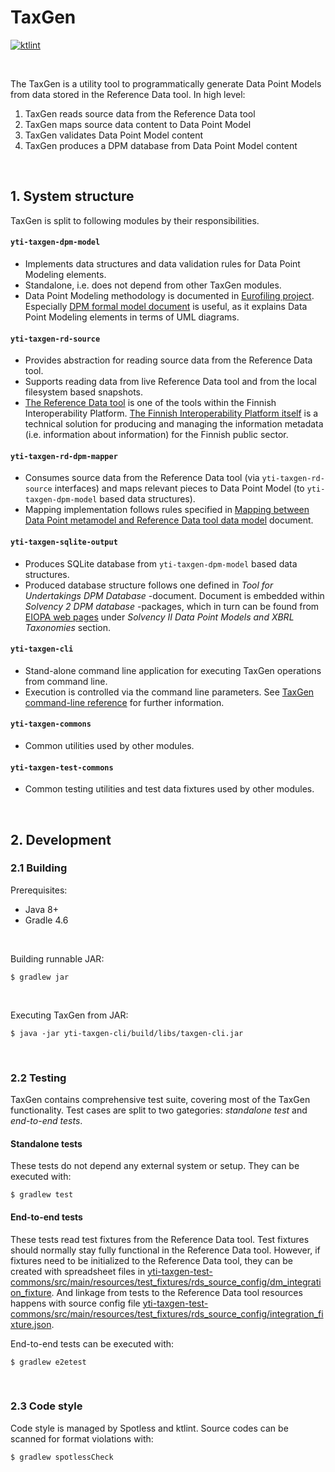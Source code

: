 # TaxGen

[![ktlint](https://img.shields.io/badge/code%20style-%E2%9D%A4-FF4081.svg)](https://ktlint.github.io/)

<br/>

The TaxGen is a utility tool to programmatically generate Data Point Models from data stored in the Reference Data tool. In high level:

1. TaxGen reads source data from the Reference Data tool
2. TaxGen maps source data content to Data Point Model
3. TaxGen validates Data Point Model content
4. TaxGen produces a DPM database from Data Point Model content

<br/>

## 1. System structure

TaxGen is split to following modules by their responsibilities.


#### `yti-taxgen-dpm-model`
- Implements data structures and data validation rules for Data Point Modeling elements.
- Standalone, i.e. does not depend from other TaxGen modules.
- Data Point Modeling methodology is documented in [Eurofiling project](http://www.eurofiling.info/dpm/index.shtml). Especially [DPM formal model document](http://www.eba.europa.eu/documents/10180/632822/Description+of+DPM+formal+model.pdf) is useful, as it explains Data Point Modeling elements in terms of UML diagrams. 


#### `yti-taxgen-rd-source`
- Provides abstraction for reading source data from the Reference Data tool.
- Supports reading data from live Reference Data tool and from the local filesystem based snapshots.
- [The Reference Data tool](https://koodistot.suomi.fi/) is one of the tools within the Finnish Interoperability Platform. [The Finnish Interoperability Platform itself](https://yhteentoimiva.suomi.fi/en/) is a technical solution for producing and managing the information metadata (i.e. information about information) for the Finnish public sector.


#### `yti-taxgen-rd-dpm-mapper`
- Consumes source data from the Reference Data tool (via `yti-taxgen-rd-source` interfaces) and maps relevant pieces to Data Point Model (to `yti-taxgen-dpm-model` based data structures).
- Mapping implementation follows rules specified in [Mapping between Data Point metamodel and Reference Data tool data model](docs/data-point-metamodel-mapping-to-reference-data-tool.md) document.


#### `yti-taxgen-sqlite-output`
- Produces SQLite database from `yti-taxgen-dpm-model` based data structures.
- Produced database structure follows one defined in *Tool for Undertakings DPM Database* -document. Document is embedded within *Solvency 2 DPM database* -packages, which in turn can be found from [EIOPA web pages](https://eiopa.europa.eu/) under *Solvency II Data Point Models and XBRL Taxonomies* section.


#### `yti-taxgen-cli`
- Stand-alone command line application for executing TaxGen operations from command line.
- Execution is controlled via the command line parameters. See [TaxGen command-line reference](docs/taxgen-command-line-reference.md) for further information.


#### `yti-taxgen-commons`
- Common utilities used by other modules.


####  `yti-taxgen-test-commons`
- Common testing utilities and test data fixtures used by other modules.

<br/>

## 2. Development

### 2.1 Building

Prerequisites:

- Java 8+
- Gradle 4.6

<br/>

Building runnable JAR:

`$ gradlew jar`

<br/>

Executing TaxGen from JAR:

`$ java -jar yti-taxgen-cli/build/libs/taxgen-cli.jar `

<br/>

### 2.2 Testing

TaxGen contains comprehensive test suite, covering most of the TaxGen functionality. Test cases are split to two gategories: *standalone test* and *end-to-end tests*.


#### Standalone tests

These tests do not depend any external system or setup. They can be executed with:

`$ gradlew test`



#### End-to-end tests

These tests read test fixtures from the Reference Data tool. Test fixtures should normally stay fully functional in the Reference Data tool. However, if fixtures need to be initialized to the Reference Data tool, they can be created with spreadsheet files in [yti-taxgen-test-commons/src/main/resources/test_fixtures/rds_source_config/dm_integration_fixture](yti-taxgen-test-commons/src/main/resources/test_fixtures/rds_source_config/dm_integration_fixture). And linkage from tests to the Reference Data tool resources happens with  source config file [yti-taxgen-test-commons/src/main/resources/test_fixtures/rds_source_config/integration_fixture.json](yti-taxgen-test-commons/src/main/resources/test_fixtures/rds_source_config/integration_fixture.json).

End-to-end tests can be executed with:

`$ gradlew e2etest`

<br/>

### 2.3 Code style 

Code style is managed by Spotless and ktlint. Source codes can be scanned for format violations with: 

`$ gradlew spotlessCheck`



